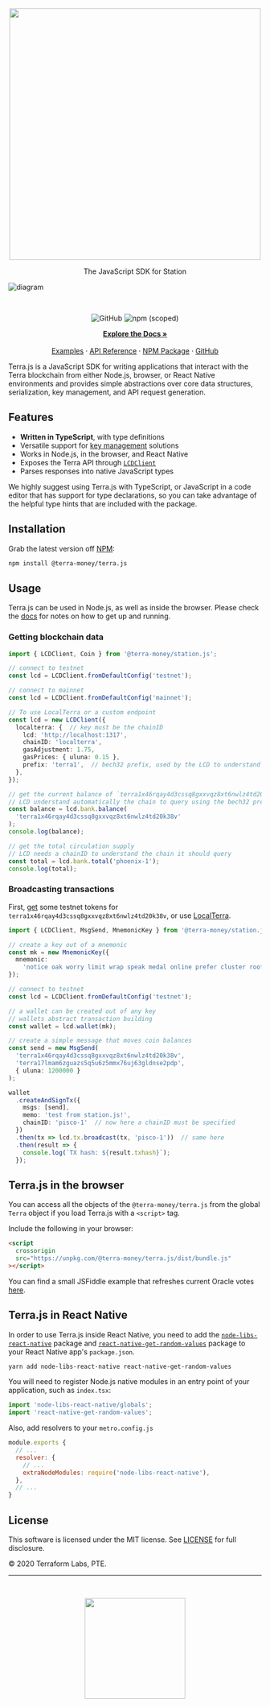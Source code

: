<p>&nbsp;</p>
<p align="center">
<img src="https://raw.githubusercontent.com/terra-money/terra.js/master/img/terrajs.svg" width=500>
</p>

<p align="center">
The JavaScript SDK for Station
</p>

![diagram](https://raw.githubusercontent.com/terra-money/terra.js/master/img/terrajs-diagram.png)

<br/>

<p align="center">
  <img alt="GitHub" src="https://img.shields.io/github/license/terra-money/terra.js">
  <img alt="npm (scoped)" src="https://img.shields.io/npm/v/@terra-money/terra.js">
</p>

<p align="center">
  <a href="https://docs.terra.money/docs/develop/sdks/terra-js/README.html"><strong>Explore the Docs »</strong></a>
  <br />
  <br/>
  <a href="https://docs.terra.money/docs/develop/sdks/terra-js/common-examples.html">Examples</a>
  ·
  <a href="https://terra-money.github.io/terra.js/">API Reference</a>
  ·
  <a href="https://www.npmjs.com/package/@terra-money/terra.js">NPM Package</a>
  ·
  <a href="https://github.com/terra-money/terra.js">GitHub</a>
</p>

Terra.js is a JavaScript SDK for writing applications that interact with the Terra blockchain from either Node.js, browser, or React Native environments and provides simple abstractions over core data structures, serialization, key management, and API request generation.

## Features

- **Written in TypeScript**, with type definitions
- Versatile support for [key management](https://docs.terra.money/docs/develop/sdks/terra-js/keys.html) solutions
- Works in Node.js, in the browser, and React Native
- Exposes the Terra API through [`LCDClient`](https://docs.terra.money/docs/develop/sdks/terra-js/query-data.html)
- Parses responses into native JavaScript types

We highly suggest using Terra.js with TypeScript, or JavaScript in a code editor that has support for type declarations, so you can take advantage of the helpful type hints that are included with the package.

## Installation

Grab the latest version off [NPM](https://www.npmjs.com/package/@terra-money/terra.js):

```sh
npm install @terra-money/terra.js
```

## Usage

Terra.js can be used in Node.js, as well as inside the browser. Please check the [docs](https://docs.terra.money/docs/develop/sdks/terra-js/README.html) for notes on how to get up and running.

### Getting blockchain data

```ts
import { LCDClient, Coin } from '@terra-money/station.js';

// connect to testnet
const lcd = LCDClient.fromDefaultConfig('testnet');

// connect to mainnet
const lcd = LCDClient.fromDefaultConfig('mainnet');

// To use LocalTerra or a custom endpoint
const lcd = new LCDClient({
  localterra: {  // key must be the chainID
    lcd: 'http://localhost:1317',
    chainID: 'localterra',
    gasAdjustment: 1.75,
    gasPrices: { uluna: 0.15 },
    prefix: 'terra1',  // bech32 prefix, used by the LCD to understand which is the right chain to query
  },
});

// get the current balance of `terra1x46rqay4d3cssq8gxxvqz8xt6nwlz4td20k38v`
// LCD understand automatically the chain to query using the bech32 prefix of the address
const balance = lcd.bank.balance(
  'terra1x46rqay4d3cssq8gxxvqz8xt6nwlz4td20k38v'
);
console.log(balance);

// get the total circulation supply
// LCD needs a chainID to understand the chain it should query
const total = lcd.bank.total('phoenix-1');
console.log(total);
```

### Broadcasting transactions

First, [get](https://faucet.terra.money/) some testnet tokens for `terra1x46rqay4d3cssq8gxxvqz8xt6nwlz4td20k38v`, or use [LocalTerra](https://www.github.com/terra-money/LocalTerra).

```ts
import { LCDClient, MsgSend, MnemonicKey } from '@terra-money/station.js';

// create a key out of a mnemonic
const mk = new MnemonicKey({
  mnemonic:
    'notice oak worry limit wrap speak medal online prefer cluster roof addict wrist behave treat actual wasp year salad speed social layer crew genius',
});

// connect to testnet
const lcd = LCDClient.fromDefaultConfig('testnet');

// a wallet can be created out of any key
// wallets abstract transaction building
const wallet = lcd.wallet(mk);

// create a simple message that moves coin balances
const send = new MsgSend(
  'terra1x46rqay4d3cssq8gxxvqz8xt6nwlz4td20k38v',
  'terra17lmam6zguazs5q5u6z5mmx76uj63gldnse2pdp',
  { uluna: 1200000 }
);

wallet
  .createAndSignTx({
    msgs: [send],
    memo: 'test from station.js!',
    chainID: 'pisco-1'  // now here a chainID must be specified
  })
  .then(tx => lcd.tx.broadcast(tx, 'pisco-1'))  // same here
  .then(result => {
    console.log(`TX hash: ${result.txhash}`);
  });
```

## Terra.js in the browser

You can access all the objects of the `@terra-money/terra.js` from the global `Terra` object if you load Terra.js with a `<script>` tag.

Include the following in your browser:

```html
<script
  crossorigin
  src="https://unpkg.com/@terra-money/terra.js/dist/bundle.js"
></script>
```

You can find a small JSFiddle example that refreshes current Oracle votes [here](https://jsfiddle.net/tLm1b527/1/).

## Terra.js in React Native

In order to use Terra.js inside React Native, you need to add the [`node-libs-react-native`](https://github.com/parshap/node-libs-react-native) package and [`react-native-get-random-values`](https://github.com/LinusU/react-native-get-random-values) package to your React Native app's `package.json`.

```sh
yarn add node-libs-react-native react-native-get-random-values
```

You will need to register Node.js native modules in an entry point of your application, such as `index.tsx`:

```js
import 'node-libs-react-native/globals';
import 'react-native-get-random-values';
```

Also, add resolvers to your `metro.config.js`

```js
module.exports {
  // ...
  resolver: {
    // ...
    extraNodeModules: require('node-libs-react-native'),
  },
  // ...
}
```

## License

This software is licensed under the MIT license. See [LICENSE](./LICENSE) for full disclosure.

© 2020 Terraform Labs, PTE.

<hr/>

<p>&nbsp;</p>
<p align="center">
    <a href="https://terra.money/"><img src="https://assets.website-files.com/611153e7af981472d8da199c/61794f2b6b1c7a1cb9444489_symbol-terra-blue.svg" align="center" width=200/></a>
</p>
